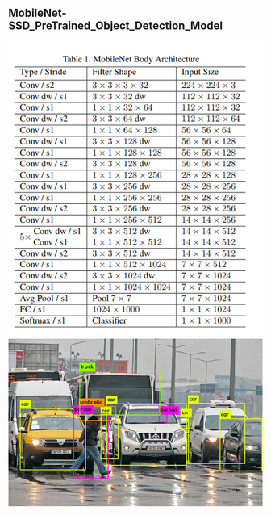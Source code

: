 ## MobileNet-SSD_PreTrained_Object_Detection_Model 

![alt text](1_lrxsPkbVrrIPVmr7jy-noA.png)
![alt text](Object-detection-in-a-dense-scene.png)
